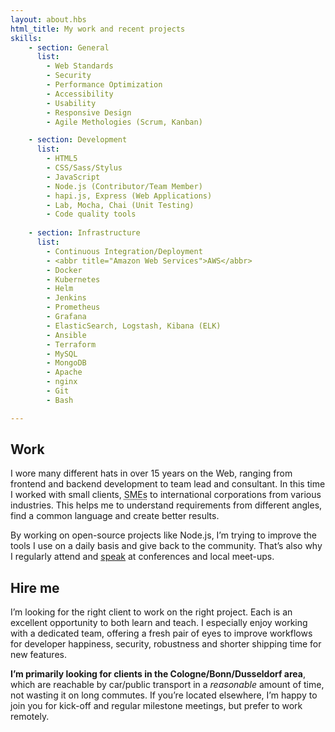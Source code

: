 ```yaml
---
layout: about.hbs
html_title: My work and recent projects
skills:
    - section: General
      list:
        - Web Standards
        - Security
        - Performance Optimization
        - Accessibility
        - Usability
        - Responsive Design
        - Agile Methologies (Scrum, Kanban)

    - section: Development
      list:
        - HTML5
        - CSS/Sass/Stylus
        - JavaScript
        - Node.js (Contributor/Team Member)
        - hapi.js, Express (Web Applications)
        - Lab, Mocha, Chai (Unit Testing)
        - Code quality tools
        
    - section: Infrastructure
      list:
        - Continuous Integration/Deployment
        - <abbr title="Amazon Web Services">AWS</abbr>
        - Docker
        - Kubernetes
        - Helm
        - Jenkins
        - Prometheus
        - Grafana
        - ElasticSearch, Logstash, Kibana (ELK)
        - Ansible
        - Terraform
        - MySQL
        - MongoDB
        - Apache
        - nginx
        - Git
        - Bash

---
```


## Work

I wore many different hats in over 15 years on the Web, ranging from frontend and backend development to team lead and consultant. In this time I worked with small clients, <abbr title="small and medium enterprises">SMEs</abbr> to international corporations from various industries. This helps me to understand requirements from different angles, find a common language and create better results.

By working on open-source projects like Node.js, I’m trying to improve the tools I use on a daily basis and give back to the community. That’s also why I regularly attend and [speak](/talks/) at conferences and local meet-ups.

## Hire me

I’m looking for the right client to work on the right project. Each is an excellent opportunity to both learn and teach. I especially enjoy working with a dedicated team, offering a fresh pair of eyes to improve workflows for developer happiness, security, robustness and shorter shipping time for new features.

**I’m primarily looking for clients in the Cologne/Bonn/Dusseldorf area**, which are reachable by car/public transport in a _reasonable_ amount of time, not wasting it on long commutes. If you’re located elsewhere, I’m happy to join you for kick-off and regular milestone meetings, but prefer to work remotely.
